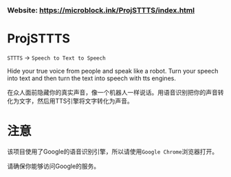 ### Website: https://microblock.ink/ProjSTTTS/index.html

# ProjSTTTS
`STTTS` -> `Speech to Text to Speech`

Hide your true voice from people and speak like a robot. Turn your speech into text and then turn the text into speech with tts engines. 

在众人面前隐藏你的真实声音，像一个机器人一样说话。用语音识别把你的声音转化为文字，然后用TTS引擎将文字转化为声音。

# 注意
该项目使用了Google的语音识别引擎，所以请使用`Google Chrome`浏览器打开。

请确保你能够访问Google的服务。

